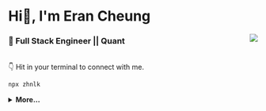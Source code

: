 
<!--
**zhnlk/zhnlk** is a ✨ _special_ ✨ repository because its `README.md` (this file) appears on your GitHub profile.

Here are some ideas to get you started:

- 🔭 I’m currently working on ...
- 🌱 I’m currently learning ...
- 👯 I’m looking to collaborate on ...
- 🤔 I’m looking for help with ...
- 💬 Ask me about ...
- 📫 How to reach me: ...
- 😄 Pronouns: ...
- ⚡ Fun fact: ...
-->


<h1>Hi👋, I'm Eran Cheung</h1>

<img align="right" src="https://github-stat.alpaca.run/api?username=zhnlk&show_icons=true&include_all_commits=true"/>



### 💼  Full Stack Engineer || Quant

<br/>  
👇 Hit in your terminal to connect with me.

```bash
npx zhnlk
```

<details>
 <summary><b>More...</b></summary>  
    
## 😎 A little more about me...  

```go
EranCheung := &Info {
    Name: "Eran Cheung",
    Age: 28,
    Work: "Full Stack Engineer",
    Email: "zhnlk@hotmail.com",
    Wechat: "erancc",
    Website: "https://erankk.com",
    Location: "Shenzhen China"
}
```

## ⚡ Technologies

Lanuage  
![Java](https://img.shields.io/badge/-Java-black?style=flat-square&logo=java)
![Go](https://img.shields.io/badge/-Go-black?style=flat-square&logo=Go)
![JavaScript](https://img.shields.io/badge/-JavaScript-black?style=flat-square&logo=javascript)
![Nodejs](https://img.shields.io/badge/-Nodejs-black?style=flat-square&logo=Node.js)
![Python](https://img.shields.io/badge/-Python-black?style=flat-square&logo=Python)
![TypeScript](https://img.shields.io/badge/-TypeScript-black?style=flat-square&logo=typescript)
![Rust](https://img.shields.io/badge/-Rust-black?style=flat-square&logo=Rust)


Framework  
![Spring](https://img.shields.io/badge/-Spring-black?style=flat-square&logo=spring)
![Vue](https://img.shields.io/badge/-Vue-black?style=flat-square&logo=Vue.js)
![Polymer](https://img.shields.io/badge/-Polymer-black?style=flat-square&logo=polymer-project)
![React](https://img.shields.io/badge/-React-black?style=flat-square&logo=react)

Tools  
![Redis](https://img.shields.io/badge/-Redis-black?style=flat-square&logo=Redis)
![MySQL](https://img.shields.io/badge/-MySQL-black?style=flat-square&logo=mysql)
![Docker](https://img.shields.io/badge/-Docker-black?style=flat-square&logo=Docker)
![Nginx](https://img.shields.io/badge/-Nginx-black?style=flat-square&logo=Nginx)
![GitHub](https://img.shields.io/badge/-GitHub-black?style=flat-square&logo=github)


Others  
![Linux](https://img.shields.io/badge/-Linux-black?style=flat-square&logo=Linux)
![Deepin](https://img.shields.io/badge/-Deepin-black?style=flat-square&logo=deepin)
![Centos](https://img.shields.io/badge/-Centos-black?style=flat-square&logo=Centos)
![Raspberry Pi](https://img.shields.io/badge/-Raspberry%20Pi-black?style=flat-square&logo=Raspberry-Pi)


</details>
